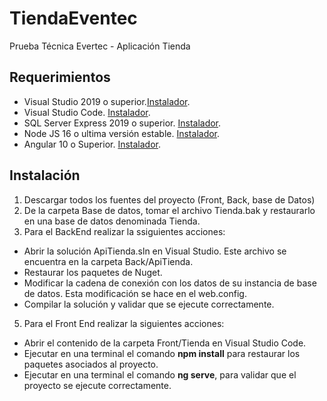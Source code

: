 # TiendaEventec
Prueba Técnica Evertec - Aplicación Tienda

## Requerimientos
* Visual Studio 2019 o superior.[Instalador](https://visualstudio.microsoft.com/es/vs/).
* Visual Studio Code. [Instalador](https://code.visualstudio.com/).
* SQL Server Express 2019 o superior. [Instalador](https://www.microsoft.com/es-es/sql-server/sql-server-downloads).
* Node JS 16 o ultima versión estable. [Instalador](https://nodejs.org/es/).
* Angular 10 o Superior. [Instalador](https://angular.io/).

## Instalación
1. Descargar todos los fuentes del proyecto (Front, Back, base de Datos)
2. De la carpeta Base de datos, tomar el archivo Tienda.bak y restaurarlo en una base de datos  denominada Tienda.
3. Para el BackEnd realizar la ssiguientes acciones:
  - Abrir la solución ApiTienda.sln en Visual Studio. Este archivo se encuentra en la carpeta Back/ApiTienda.
  - Restaurar los paquetes de Nuget.
  - Modificar la cadena de conexión con los datos de su instancia de base de datos. Esta modificación se hace en el web.config.
  - Compilar la solución y validar que se ejecute correctamente.
5. Para el Front End realizar la siguientes acciones:
  - Abrir el contenido de la carpeta Front/Tienda en Visual Studio Code.
  - Ejecutar en una terminal el comando **npm install** para restaurar los paquetes asociados al proyecto.
  - Ejecutar en una terminal el comando **ng serve**, para validar que el proyecto se ejecute correctamente.

